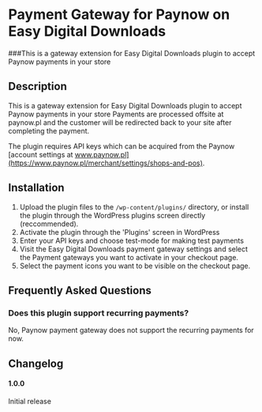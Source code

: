 # Payment Gateway for Paynow on Easy Digital Downloads

###This is a gateway extension for Easy Digital Downloads plugin to accept Paynow payments in your store

## Description 

This is a gateway extension for Easy Digital Downloads plugin to accept Paynow payments in your store
Payments are processed offsite at paynow.pl and the customer will be redirected back to your site after completing the payment.

The plugin requires API keys which can be acquired from the Paynow [account settings at www.paynow.pl](https://www.paynow.pl/merchant/settings/shops-and-pos).

## Installation 

1. Upload the plugin files to the `/wp-content/plugins/` directory, or install the plugin through the WordPress plugins screen directly (reccommended).
2. Activate the plugin through the 'Plugins' screen in WordPress
3. Enter your API keys and choose test-mode for making test payments
4. Visit the Easy Digital Downloads payment gateway settings and select the Payment gateways you want to activate in your checkout page.
5. Select the payment icons you want to be visible on the checkout page.

## Frequently Asked Questions 

### Does this plugin support recurring payments?

No, Paynow payment gateway does not support the recurring payments for now.

## Changelog 

#### 1.0.0 
Initial release